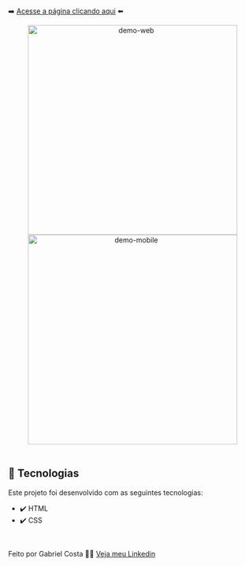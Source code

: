 ➡️ [Acesse a página clicando aqui](https://gabrielcostarep.github.io/Marketing-Barbearia/) ⬅️

 <div align="center" >
  <img src="./Readme-gif.gif" alt="demo-web" height="425">
  <img src="./Readme-cell-gif.gif" alt="demo-mobile" height="425">
</div>

<br>

## 🚀 Tecnologias

Este projeto foi desenvolvido com as seguintes tecnologias:

- ✔️ HTML
- ✔️ CSS

<br>

Feito por Gabriel Costa 👋🏾 [Veja meu Linkedin](https://www.linkedin.com/in/gabrielcostadev/)
